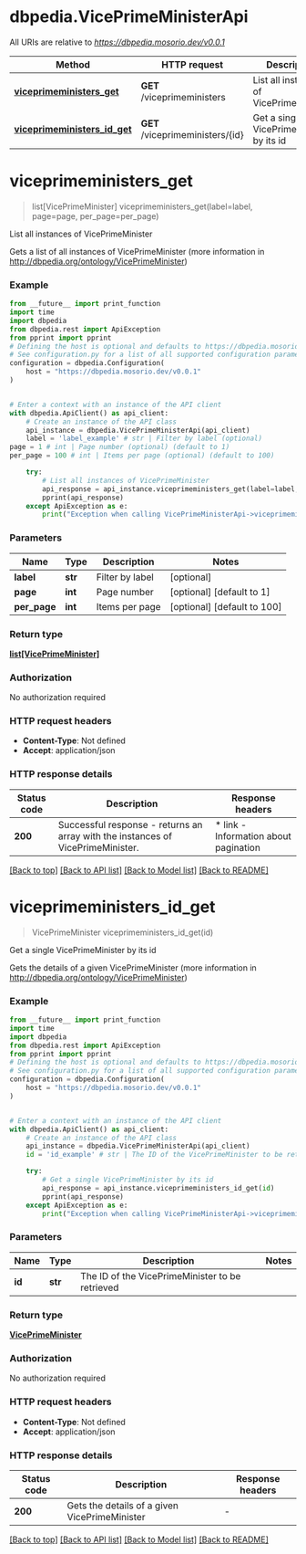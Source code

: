 # dbpedia.VicePrimeMinisterApi

All URIs are relative to *https://dbpedia.mosorio.dev/v0.0.1*

Method | HTTP request | Description
------------- | ------------- | -------------
[**viceprimeministers_get**](VicePrimeMinisterApi.md#viceprimeministers_get) | **GET** /viceprimeministers | List all instances of VicePrimeMinister
[**viceprimeministers_id_get**](VicePrimeMinisterApi.md#viceprimeministers_id_get) | **GET** /viceprimeministers/{id} | Get a single VicePrimeMinister by its id


# **viceprimeministers_get**
> list[VicePrimeMinister] viceprimeministers_get(label=label, page=page, per_page=per_page)

List all instances of VicePrimeMinister

Gets a list of all instances of VicePrimeMinister (more information in http://dbpedia.org/ontology/VicePrimeMinister)

### Example

```python
from __future__ import print_function
import time
import dbpedia
from dbpedia.rest import ApiException
from pprint import pprint
# Defining the host is optional and defaults to https://dbpedia.mosorio.dev/v0.0.1
# See configuration.py for a list of all supported configuration parameters.
configuration = dbpedia.Configuration(
    host = "https://dbpedia.mosorio.dev/v0.0.1"
)


# Enter a context with an instance of the API client
with dbpedia.ApiClient() as api_client:
    # Create an instance of the API class
    api_instance = dbpedia.VicePrimeMinisterApi(api_client)
    label = 'label_example' # str | Filter by label (optional)
page = 1 # int | Page number (optional) (default to 1)
per_page = 100 # int | Items per page (optional) (default to 100)

    try:
        # List all instances of VicePrimeMinister
        api_response = api_instance.viceprimeministers_get(label=label, page=page, per_page=per_page)
        pprint(api_response)
    except ApiException as e:
        print("Exception when calling VicePrimeMinisterApi->viceprimeministers_get: %s\n" % e)
```

### Parameters

Name | Type | Description  | Notes
------------- | ------------- | ------------- | -------------
 **label** | **str**| Filter by label | [optional] 
 **page** | **int**| Page number | [optional] [default to 1]
 **per_page** | **int**| Items per page | [optional] [default to 100]

### Return type

[**list[VicePrimeMinister]**](VicePrimeMinister.md)

### Authorization

No authorization required

### HTTP request headers

 - **Content-Type**: Not defined
 - **Accept**: application/json

### HTTP response details
| Status code | Description | Response headers |
|-------------|-------------|------------------|
**200** | Successful response - returns an array with the instances of VicePrimeMinister. |  * link - Information about pagination <br>  |

[[Back to top]](#) [[Back to API list]](../README.md#documentation-for-api-endpoints) [[Back to Model list]](../README.md#documentation-for-models) [[Back to README]](../README.md)

# **viceprimeministers_id_get**
> VicePrimeMinister viceprimeministers_id_get(id)

Get a single VicePrimeMinister by its id

Gets the details of a given VicePrimeMinister (more information in http://dbpedia.org/ontology/VicePrimeMinister)

### Example

```python
from __future__ import print_function
import time
import dbpedia
from dbpedia.rest import ApiException
from pprint import pprint
# Defining the host is optional and defaults to https://dbpedia.mosorio.dev/v0.0.1
# See configuration.py for a list of all supported configuration parameters.
configuration = dbpedia.Configuration(
    host = "https://dbpedia.mosorio.dev/v0.0.1"
)


# Enter a context with an instance of the API client
with dbpedia.ApiClient() as api_client:
    # Create an instance of the API class
    api_instance = dbpedia.VicePrimeMinisterApi(api_client)
    id = 'id_example' # str | The ID of the VicePrimeMinister to be retrieved

    try:
        # Get a single VicePrimeMinister by its id
        api_response = api_instance.viceprimeministers_id_get(id)
        pprint(api_response)
    except ApiException as e:
        print("Exception when calling VicePrimeMinisterApi->viceprimeministers_id_get: %s\n" % e)
```

### Parameters

Name | Type | Description  | Notes
------------- | ------------- | ------------- | -------------
 **id** | **str**| The ID of the VicePrimeMinister to be retrieved | 

### Return type

[**VicePrimeMinister**](VicePrimeMinister.md)

### Authorization

No authorization required

### HTTP request headers

 - **Content-Type**: Not defined
 - **Accept**: application/json

### HTTP response details
| Status code | Description | Response headers |
|-------------|-------------|------------------|
**200** | Gets the details of a given VicePrimeMinister |  -  |

[[Back to top]](#) [[Back to API list]](../README.md#documentation-for-api-endpoints) [[Back to Model list]](../README.md#documentation-for-models) [[Back to README]](../README.md)

